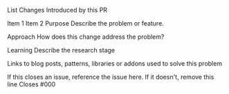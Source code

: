 List Changes Introduced by this PR

Item 1
Item 2
Purpose
Describe the problem or feature.

Approach
How does this change address the problem?

Learning
Describe the research stage

Links to blog posts, patterns, libraries or addons used to solve this problem

If this closes an issue, reference the issue here. If it doesn't, remove this line Closes #000
